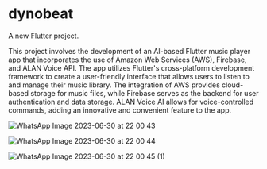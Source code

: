 # dynobeat

A new Flutter project.

This project involves the development of an AI-based Flutter music player app that incorporates the
use of Amazon Web Services (AWS), Firebase, and ALAN Voice API. The app utilizes Flutter's
cross-platform development framework to create a user-friendly interface that allows users to listen to
and manage their music library. The integration of AWS provides cloud-based storage for music files,
while Firebase serves as the backend for user authentication and data storage. ALAN Voice AI
allows for voice-controlled commands, adding an innovative and convenient feature to the app.

![WhatsApp Image 2023-06-30 at 22 00 43](https://github.com/ChaitanyaKadam-dev/dynobeat/assets/67454659/b8c8c7b5-93fc-44f1-a40f-8b54817ab22a)


![WhatsApp Image 2023-06-30 at 22 00 44](https://github.com/ChaitanyaKadam-dev/dynobeat/assets/67454659/e58ecfe3-0445-4349-bc46-360ebc2cc377)

![WhatsApp Image 2023-06-30 at 22 00 45 (1)](https://github.com/ChaitanyaKadam-dev/dynobeat/assets/67454659/845ba85e-adb2-462e-9f15-3f049a6993d4)
